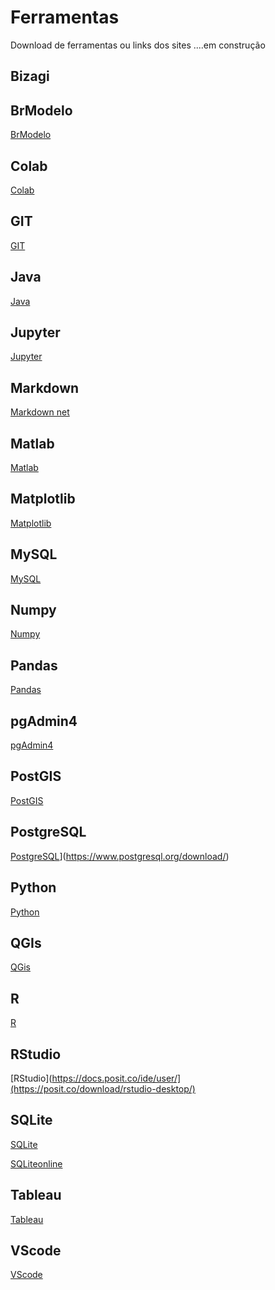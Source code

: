 # Ferramentas 

Download de ferramentas ou links dos sites ....em construção

## Bizagi



## BrModelo

[BrModelo](https://www.sis4.com/brModelo/download.html)


## Colab

[Colab](https://colab.research.google.com/)

## GIT

[GIT](https://git-scm.com/docs)

## Java

[Java](https://www.java.com/en/download/)

## Jupyter

[Jupyter](https://jupyter.org/)

## Markdown

[Markdown net](https://markdown.net.br/sintaxe-basica/)

## Matlab

[Matlab](https://www.mathworks.com/help/matlab/)


## Matplotlib

[Matplotlib](https://matplotlib.org/stable/users/index.html)


## MySQL

[MySQL](https://dev.mysql.com/doc/)


## Numpy

[Numpy](https://numpy.org/doc/stable/user/index.html)


## Pandas

[Pandas](https://pandas.pydata.org/docs/user_guide/index.html#how-to-read-these-guides)


## pgAdmin4

[pgAdmin4](https://www.pgadmin.org/docs/pgadmin4/8.10/index.html](https://www.pgadmin.org/download/))


## PostGIS

[PostGIS](https://postgis.net/documentation/)


## PostgreSQL

[PostgreSQL](https://www.postgresql.org/download/)](https://www.postgresql.org/download/)


## Python

[Python](https://docs.python.org/3/](https://www.python.org/downloads/))


## QGIs

[QGis]([https://docs.qgis.org/3.34/en/docs/user_manual/index.html](https://qgis.org/download/))


## R

[R](https://posit.co/download/rstudio-desktop/)


## RStudio

[RStudio](https://docs.posit.co/ide/user/](https://posit.co/download/rstudio-desktop/)


## SQLite

[SQLite]([https://www.sqlite.org/docs.html](https://www.sqlite.org/download.html))


[SQLiteonline](https://sqliteonline.com/)


## Tableau

[Tableau]([https://help.tableau.com/](https://public.tableau.com/app/discover))


## VScode

[VScode](https://code.visualstudio.com/download)



